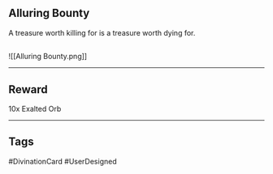 ## Alluring Bounty
A treasure worth killing for 
is a treasure worth dying for.
## 
![[Alluring Bounty.png]]

---
## Reward
10x Exalted Orb

---
## Tags
#DivinationCard
#UserDesigned